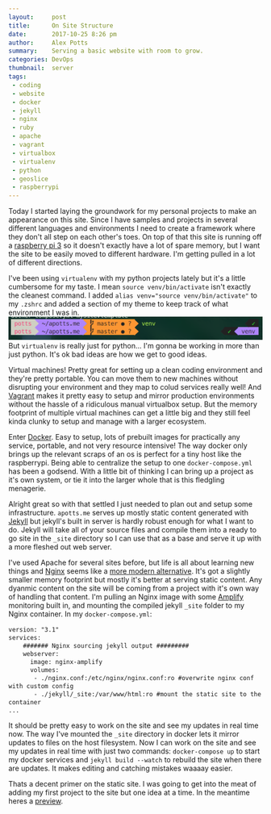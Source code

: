 ```yaml
---
layout:     post
title:      On Site Structure
date:       2017-10-25 8:26 pm
author:     Alex Potts
summary:    Serving a basic website with room to grow.
categories: DevOps
thumbnail:  server
tags:
 - coding
 - website
 - docker
 - jekyll
 - nginx
 - ruby
 - apache
 - vagrant
 - virtualbox
 - virtualenv
 - python
 - geoslice
 - raspberrypi
---
```


Today I started laying the groundwork for my personal projects to make an appearance on this site. Since I have samples and projects in several different languages and environments I need to create a framework where they don't all step on each other's toes. On top of that this site is running off a [raspberry pi 3](https://www.raspberrypi.org/products/raspberry-pi-3-model-b/) so it doesn't exactly have a lot of spare memory, but I want the site to be easily moved to different hardware. I'm getting pulled in a lot of different directions.

I've been using `virtualenv` with my python projects lately but it's a little cumbersome for my taste. I mean `source venv/bin/activate` isn't exactly the cleanest command. I  added `alias venv="source venv/bin/activate"` to my `.zshrc` and added a section of my theme to keep track of what environment I was in. ![venv looking nice](/images/venv.png) But `virtualenv` is really just for python... I'm gonna be working in more than just python. It's ok bad ideas are how we get to good ideas.

Virtual machines! Pretty great for setting up a clean coding environment and they're pretty portable. You can move them to new machines without disrupting your environment and they map to colud services really well! And [Vagrant](https://www.vagrantup.com/) makes it pretty easy to setup and mirror production environments without the hassle of a ridiculous manual virtualbox setup. But the memory footprint of multiple virtual machines can get a little big and they still feel kinda clunky to setup and manage with a larger ecosystem.

Enter [Docker](http://docker.com). Easy to setup, lots of prebuilt images for practically any service, portable, and not very resource intensive! The way docker only brings up the relevant scraps of an os is perfect for a tiny host like the raspberrypi. Being able to centralize the setup to one `docker-compose.yml` has been a godsend. With a little bit of thinking I can bring up a project as it's own system, or tie it into the larger whole that is this fledgling menagerie.

Alright great so with that settled I just needed to plan out and setup some infrastructure. `apotts.me` serves up mostly static content generated with [Jekyll](https://jekyllrb.com/) but jekyll's built in server is hardly robust enough for what I want to do. Jekyll will take all of your source files and compile them into a ready to go site in the `_site` directory so I can use that as a base and serve it up with a more fleshed out web server.

I've used Apache for several sites before, but life is all about learning new things and [Nginx](https://www.nginx.com/) seems like a [more modern alternative](http://www.hostingadvice.com/how-to/nginx-vs-apache/). It's got a slightly smaller memory footprint but mostly it's better at serving static content. Any dyanmic content on the site will be coming from a project with it's own way of handling that content. I'm pulling an Nginx image with some [Amplify](https://amplify.nginx.com/) monitoring built in, and mounting the compiled jekyll `_site` folder to my Nginx container. In my `docker-compose.yml`:
```
version: "3.1"
services:
    ####### Nginx sourcing jekyll output #########
    webserver:
      image: nginx-amplify
      volumes:
       - ./nginx.conf:/etc/nginx/nginx.conf:ro #overwrite nginx conf with custom config
       - ./jekyll/_site:/var/www/html:ro #mount the static site to the container
...
```

It should be pretty easy to work on the site and see my updates in real time now. The way I've mounted the `_site` directory in docker lets it mirror updates to files on the host filesystem. Now I can work on the site and see my updates in real time with just two commands:
`docker-compose up` to start my docker services and `jekyll build --watch` to rebuild the site when there are updates. It makes editing and catching mistakes waaaay easier.

Thats a decent primer on the static site.  I was going to get into the meat of adding my first project to the site but one idea at a time. In the meantime heres a [preview](/geoslice/).

